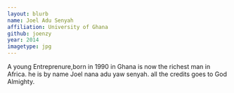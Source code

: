 ```yaml
---
layout: blurb
name: Joel Adu Senyah
affiliation: University of Ghana
github: joenzy
year: 2014
imagetype: jpg
---
```

A young Entreprenure,born in 1990 in Ghana is now the richest man in Africa. he is by name Joel nana adu yaw senyah.
all the credits goes to God Almighty.
